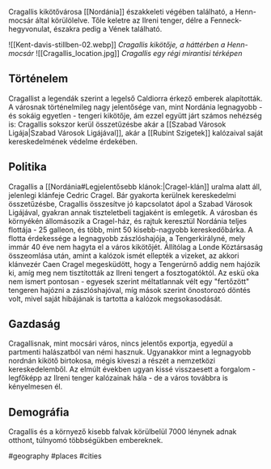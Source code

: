 Cragallis kikötővárosa [[Nordánia]] északkeleti végében található, a Henn-mocsár által körülölelve. Tőle keletre az Ilreni tenger, délre a Fenneck-hegyvonulat, északra pedig a Vének található.

![[Kent-davis-stillben-02.webp]]
*Cragallis kikötője, a háttérben a Henn-mocsár*
![[Cragallis_location.jpg]]
*Cragallis egy régi mirantisi térképen*

## Történelem

Cragallist a legendák szerint a legelső Caldiorra érkező emberek alapították. A városnak történelmileg nagy jelentősége van, mint Nordánia legnagyobb - és sokáig egyetlen - tengeri kikötője, ám ezzel együtt járt számos nehézség is: Cragallis sokszor kerül összetűzésbe akár a [[Szabad Városok Ligája|Szabad Városok Ligájával]], akár a [[Rubint Szigetek]] kalózaival saját kereskedelmének védelme érdekében.

## Politika

Cragallis a [[Nordánia#Legjelentősebb klánok:|Cragel-klán]] uralma alatt áll, jelenlegi klánfeje Cedric Cragel. Bár gyakorta kerülnek kereskedelmi összetűzésbe, Cragallis összesítve jó kapcsolatot ápol a Szabad Városok Ligájával, gyakran annak tiszteletbeli tagjaként is emlegetik. A városban és környékén állomásozik a Cragel-ház, és rajtuk keresztül Nordánia teljes flottája - 25 galleon, és több, mint 50 kisebb-nagyobb kereskedőbárka.
A flotta érdekessége a legnagyobb zászlóshajója, a Tengerkirályné, mely immár 40 éve nem hagyta el a város kikötőjét. Állítólag a Londe Köztársaság összeomlása után, amint a kalózok ismét ellepték a vizeket, az akkori klánvezér Caen Cragel megesküdött, hogy a Tengerúrnő addig nem hajózik ki, amíg meg nem tisztították az Ilreni tengert a fosztogatóktól. Az eskü oka nem ismert pontosan - egyesek szerint méltatlannak vélt egy "fertőzött" tengeren hajózni a zászlóshajóval, míg mások szerint önostorozó döntés volt, mivel saját hibájának is tartotta a kalózok megsokasodását.

## Gazdaság

Cragallisnak, mint mocsári város, nincs jelentős exportja, egyedül a partmenti halászatból van némi hasznuk. Ugyanakkor mint a legnagyobb nordnán kikötő birtokosa, mégis kiveszi a részét a nemzetközi kereskedelemből. Az elmúlt években ugyan kissé visszaesett a forgalom - legfőképp az Ilreni tenger kalózainak hála - de a város továbbra is kényelmesen él.

## Demográfia

Cragallis és a környező kisebb falvak körülbelül 7000 lénynek adnak otthont, túlnyomó többségükben embereknek.

#geography #places #cities 